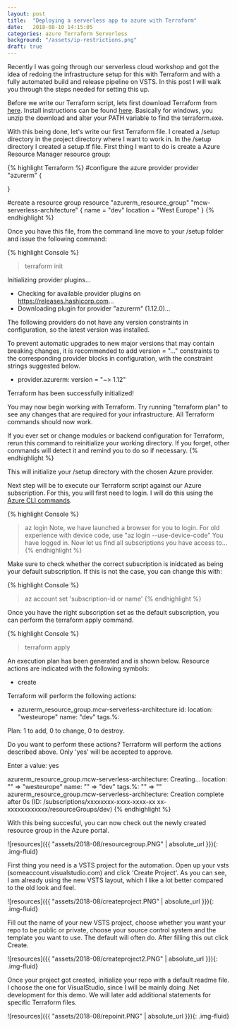 ```yaml
---
layout: post
title:  "Deploying a serverless app to azure with Terraform"
date:   2018-08-10 14:15:05
categories: azure Terraform Serverless
background: "/assets/ip-restrictions.png"
draft: true
---
```

Recently I was going through our serverless cloud workshop and got the idea of redoing the infrastructure setup for this with Terraform and with a fully automated build and release pipeline on VSTS. In this post I will walk you through the steps needed for setting this up.

Before we write our Terraform script, lets first download Terraform from [here][terraformdownload]. Install instructions can be found [here][terraforminstall]. Basically for windows, you unzip the download and alter your PATH variable to find the terraform.exe.

With this being done, let's write our first Terraform file. I created a /setup directory in the project directory where I want to work in. In the /setup directory I created a setup.tf file. First thing I want to do is create a Azure Resource Manager resource group: 

{% highlight Terraform %}
#configure the azure provider
provider "azurerm" {
  
}

#create a resource group
resource "azurerm_resource_group" "mcw-serverless-architecture" {
    name = "dev"
    location = "West Europe"
}
{% endhighlight %}

Once you have this file, from the command line move to your /setup folder and issue the following command:

{% highlight Console %}
> terraform init

Initializing provider plugins...
- Checking for available provider plugins on https://releases.hashicorp.com...
- Downloading plugin for provider "azurerm" (1.12.0)...

The following providers do not have any version constraints in configuration,
so the latest version was installed.

To prevent automatic upgrades to new major versions that may contain breaking
changes, it is recommended to add version = "..." constraints to the
corresponding provider blocks in configuration, with the constraint strings
suggested below.

* provider.azurerm: version = "~> 1.12"

Terraform has been successfully initialized!

You may now begin working with Terraform. Try running "terraform plan" to see
any changes that are required for your infrastructure. All Terraform commands
should now work.

If you ever set or change modules or backend configuration for Terraform,
rerun this command to reinitialize your working directory. If you forget, other
commands will detect it and remind you to do so if necessary.
{% endhighlight %}

This will initialize your /setup directory with the chosen Azure provider. 

Next step will be to execute our Terraform script against our Azure subscription. For this, you will first need to login. I will do this using the [Azure CLI commands][azurecli].

{% highlight Console %}
> az login
Note, we have launched a browser for you to login. For old experience with device code, use "az login --use-device-code"
You have logged in. Now let us find all subscriptions you have access to...
{% endhighlight %}

Make sure to check whether the correct subscription is inidcated as being your default subscription. If this is not the case, you can change this with:

{% highlight Console %}
> az account set 'subscription-id or name'
{% endhighlight %}

Once you have the right subscription set as the default subscription, you can perform the terraform apply command.

{% highlight Console %}
> terraform apply

An execution plan has been generated and is shown below.
Resource actions are indicated with the following symbols:
  + create

Terraform will perform the following actions:

  + azurerm_resource_group.mcw-serverless-architecture
      id:       <computed>
      location: "westeurope"
      name:     "dev"
      tags.%:   <computed>


Plan: 1 to add, 0 to change, 0 to destroy.

Do you want to perform these actions?
  Terraform will perform the actions described above.
  Only 'yes' will be accepted to approve.

  Enter a value: yes
  
azurerm_resource_group.mcw-serverless-architecture: Creating...
  location: "" => "westeurope"
  name:     "" => "dev"
  tags.%:   "" => "<computed>"
azurerm_resource_group.mcw-serverless-architecture: Creation complete after 0s (ID: /subscriptions/xxxxxxxx-xxxx-xxxx-xx
xx-xxxxxxxxxxxx/resourceGroups/dev)
{% endhighlight %}

With this being succesful, you can now check out the newly created resource group in the Azure portal. 

![resources]({{ "assets/2018-08/resourcegroup.PNG" | absolute_url }}){: .img-fluid}

First thing you need is a VSTS project for the automation. Open up your vsts (someaccount.visualstudio.com) and click 'Create Project'. As you can see, I am already using the new VSTS layout, which I like a lot better compared to the old look and feel.

![resources]({{ "assets/2018-08/createproject.PNG" | absolute_url }}){: .img-fluid}

Fill out the name of your new VSTS project, choose whether you want your repo to be public or private, choose your source control system and the template you want to use. The default will often do. After filling this out click Create.

![resources]({{ "assets/2018-08/createproject2.PNG" | absolute_url }}){: .img-fluid}

Once your project got created, initialize your repo with a default readme file. I choose the one for VisualStudio, since I will be mainly doing .Net development for this demo. We will later add additional statements for specific Terraform files.

![resources]({{ "assets/2018-08/repoinit.PNG" | absolute_url }}){: .img-fluid}



[terraformdownload]: https://www.terraform.io/downloads.html
[terraforminstall]: https://www.terraform.io/intro/getting-started/install.html
[azurecli]: https://docs.microsoft.com/en-us/cli/azure/install-azure-cli?view=azure-cli-latest